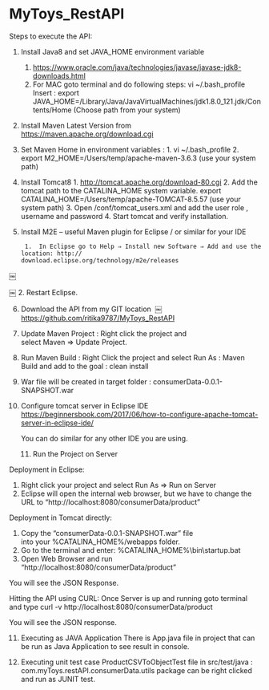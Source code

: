 # MyToys_RestAPI
Steps to execute the API:


1. Install Java8 and set JAVA_HOME environment variable
    1. https://www.oracle.com/java/technologies/javase/javase-jdk8-downloads.html
    2. For MAC goto terminal and do following steps:
		vi ~/.bash_profile
		Insert : export JAVA_HOME=/Library/Java/JavaVirtualMachines/jdk1.8.0_121.jdk/Contents/Home (Choose path from your system)
2. Install Maven Latest Version from https://maven.apache.org/download.cgi
3. Set Maven Home in environment variables :
        1. vi ~/.bash_profile
        2. export M2_HOME=/Users/temp/apache-maven-3.6.3 (use your system path)
4. Install Tomcat8
		1. http://tomcat.apache.org/download-80.cgi
		2. Add the tomcat path to the CATALINA_HOME system variable.
		export CATALINA_HOME=/Users/temp/apache-TOMCAT-8.5.57 (use your system path)
		3. Open /conf/tomcat_users.xml and add the user role , username and password
		4. Start tomcat and verify installation.
5. Install M2E – useful Maven plugin for Eclipse / or similar for your IDE

		1.	In Eclipse go to Help ⇒ Install new Software ⇒ Add and use the location: http://		 download.eclipse.org/technology/m2e/releases
￼

￼
	2. Restart Eclipse.

6. Download the API from my GIT location
 ￼https://github.com/ritika9787/MyToys_RestAPI

7. Update Maven Project : Right click the project and select Maven ⇒ Update Project.
8. Run Maven Build : Right Click the project and select Run As : Maven Build and add to the goal : clean install
9. War file will be created in target folder : 
		consumerData-0.0.1-SNAPSHOT.war
10. Configure tomcat server in Eclipse IDE 
	https://beginnersbook.com/2017/06/how-to-configure-apache-tomcat-server-in-eclipse-ide/

	You can do similar for any other IDE you are using.

    11. Run the Project on Server

Deployment in Eclipse:
1. Right click your project and select Run As ⇒ Run on Server
2. Eclipse will open the internal web browser, but we have to change the URL to “http://localhost:8080/consumerData/product”

Deployment in Tomcat directly:
1. Copy the “consumerData-0.0.1-SNAPSHOT.war” file into your %CATALINA_HOME%/webapps folder.
2. Go to the terminal and enter: %CATALINA_HOME%\bin\startup.bat
3. Open Web Browser and run “http://localhost:8080/consumerData/product”

You will see the JSON Response.

Hitting the API using CURL:
Once Server is up and running goto terminal and type 
curl -v http://localhost:8080/consumerData/product

You will see the JSON response.


11. Executing as JAVA Application
There is App.java file in project that can be run as Java Application to see result in console.

12. Executing unit test case
ProductCSVToObjectTest file in src/test/java : com.myToys.restAPI.consumerData.utils package can be right clicked and run as JUNIT test.



        



		
		

